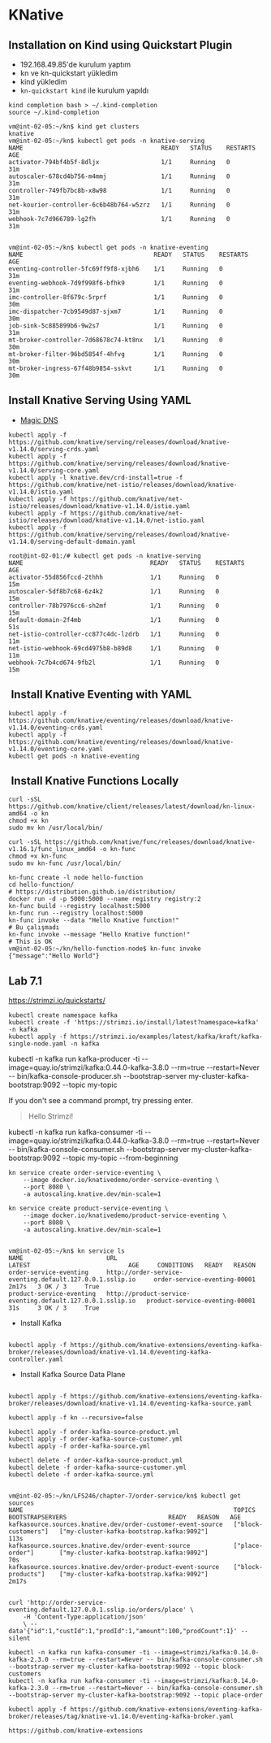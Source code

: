 # KNative

## Installation on Kind using Quickstart Plugin

- 192.168.49.85'de kurulum yaptım
- kn ve kn-quickstart yükledim
- kind yükledim
- `kn-quickstart kind` ile kurulum yapıldı

```shell
kind completion bash > ~/.kind-completion
source ~/.kind-completion
```

```shell
vm@int-02-05:~/kn$ kind get clusters
knative
vm@int-02-05:~/kn$ kubectl get pods -n knative-serving
NAME                                      READY   STATUS    RESTARTS   AGE
activator-794bf4b5f-8dljx                 1/1     Running   0          31m
autoscaler-678cd4b756-m4mmj               1/1     Running   0          31m
controller-749fb7bc8b-x8w98               1/1     Running   0          31m
net-kourier-controller-6c6b48b764-w5zrz   1/1     Running   0          31m
webhook-7c7d966789-lg2fh                  1/1     Running   0          31m
```

```shell

vm@int-02-05:~/kn$ kubectl get pods -n knative-eventing
NAME                                    READY   STATUS    RESTARTS   AGE
eventing-controller-5fc69ff9f8-xjbh6    1/1     Running   0          31m
eventing-webhook-7d9f998f6-bfhk9        1/1     Running   0          31m
imc-controller-8f679c-5rprf             1/1     Running   0          30m
imc-dispatcher-7cb9549d87-sjxm7         1/1     Running   0          30m
job-sink-5c885899b6-9w2s7               1/1     Running   0          31m
mt-broker-controller-7d68678c74-kt8nx   1/1     Running   0          30m
mt-broker-filter-96bd5854f-4hfvg        1/1     Running   0          30m
mt-broker-ingress-67f48b9854-sskvt      1/1     Running   0          30m
```

## Install Knative Serving Using YAML

- [Magic DNS](https://sslip.io)

```shell
kubectl apply -f https://github.com/knative/serving/releases/download/knative-v1.14.0/serving-crds.yaml
kubectl apply -f https://github.com/knative/serving/releases/download/knative-v1.14.0/serving-core.yaml
kubectl apply -l knative.dev/crd-install=true -f https://github.com/knative/net-istio/releases/download/knative-v1.14.0/istio.yaml
kubectl apply -f https://github.com/knative/net-istio/releases/download/knative-v1.14.0/istio.yaml
kubectl apply -f https://github.com/knative/net-istio/releases/download/knative-v1.14.0/net-istio.yaml
kubectl apply -f https://github.com/knative/serving/releases/download/knative-v1.14.0/serving-default-domain.yaml

root@int-02-01:/# kubectl get pods -n knative-serving
NAME                                   READY   STATUS    RESTARTS   AGE
activator-55d856fccd-2thhh             1/1     Running   0          15m
autoscaler-5df8b7c68-6z4k2             1/1     Running   0          15m
controller-78b7976cc6-sh2mf            1/1     Running   0          15m
default-domain-2f4mb                   1/1     Running   0          51s
net-istio-controller-cc877c4dc-lzdrb   1/1     Running   0          11m
net-istio-webhook-69cd4975b8-b89d8     1/1     Running   0          11m
webhook-7c7b4cd674-9fb2l               1/1     Running   0          15m
```

##  Install Knative Eventing with YAML

```shell
kubectl apply -f https://github.com/knative/eventing/releases/download/knative-v1.14.0/eventing-crds.yaml
kubectl apply -f https://github.com/knative/eventing/releases/download/knative-v1.14.0/eventing-core.yaml
kubectl get pods -n knative-eventing
```

##  Install Knative Functions Locally

```shell title='kn installation'
curl -sSL https://github.com/knative/client/releases/latest/download/kn-linux-amd64 -o kn
chmod +x kn
sudo mv kn /usr/local/bin/
```

```shell
curl -sSL https://github.com/knative/func/releases/download/knative-v1.16.1/func_linux_amd64 -o kn-func
chmod +x kn-func
sudo mv kn-func /usr/local/bin/
```

```shell
kn-func create -l node hello-function
cd hello-function/
# https://distribution.github.io/distribution/
docker run -d -p 5000:5000 --name registry registry:2
kn-func build --registry localhost:5000
kn-func run --registry localhost:5000
kn-func invoke --data "Hello Knative function!"
# Bu çalışmadı
kn-func invoke --message "Hello Knative function!" 
# This is OK
vm@int-02-05:~/kn/hello-function-node$ kn-func invoke 
{"message":"Hello World"}
```

## Lab 7.1

<https://strimzi.io/quickstarts/>

```shell
kubectl create namespace kafka
kubectl create -f 'https://strimzi.io/install/latest?namespace=kafka' -n kafka
kubectl apply -f https://strimzi.io/examples/latest/kafka/kraft/kafka-single-node.yaml -n kafka 
```

kubectl -n kafka run kafka-producer -ti --image=quay.io/strimzi/kafka:0.44.0-kafka-3.8.0 --rm=true --restart=Never -- bin/kafka-console-producer.sh --bootstrap-server my-cluster-kafka-bootstrap:9092 --topic my-topic

If you don't see a command prompt, try pressing enter.

>Hello Strimzi!

kubectl -n kafka run kafka-consumer -ti --image=quay.io/strimzi/kafka:0.44.0-kafka-3.8.0 --rm=true --restart=Never -- bin/kafka-console-consumer.sh --bootstrap-server my-cluster-kafka-bootstrap:9092 --topic my-topic --from-beginning

```shell
kn service create order-service-eventing \
    --image docker.io/knativedemo/order-service-eventing \
    --port 8080 \
    -a autoscaling.knative.dev/min-scale=1

kn service create product-service-eventing \
    --image docker.io/knativedemo/product-service-eventing \
    --port 8080 \
    -a autoscaling.knative.dev/min-scale=1


```

```shell
vm@int-02-05:~/kn$ kn service ls
NAME                       URL                                                          LATEST                           AGE     CONDITIONS   READY   REASON
order-service-eventing     http://order-service-eventing.default.127.0.0.1.sslip.io     order-service-eventing-00001     2m17s   3 OK / 3     True
product-service-eventing   http://product-service-eventing.default.127.0.0.1.sslip.io   product-service-eventing-00001   31s     3 OK / 3     True
```

- Install Kafka

```shell

kubectl apply -f https://github.com/knative-extensions/eventing-kafka-broker/releases/download/knative-v1.14.0/eventing-kafka-controller.yaml
```

- Install Kafka Source Data Plane

```shell

kubectl apply -f https://github.com/knative-extensions/eventing-kafka-broker/releases/download/knative-v1.14.0/eventing-kafka-source.yaml
```

```shell
kubectl apply -f kn --recursive=false

```

```shell
kubectl apply -f order-kafka-source-product.yml
kubectl apply -f order-kafka-source-customer.yml
kubectl apply -f order-kafka-source.yml

kubectl delete -f order-kafka-source-product.yml
kubectl delete -f order-kafka-source-customer.yml
kubectl delete -f order-kafka-source.yml
```

```shell

vm@int-02-05:~/kn/LFS246/chapter-7/order-service/kn$ kubectl get sources
NAME                                                          TOPICS                BOOTSTRAPSERVERS                            READY   REASON   AGE
kafkasource.sources.knative.dev/order-customer-event-source   ["block-customers"]   ["my-cluster-kafka-bootstrap.kafka:9092"]                    113s
kafkasource.sources.knative.dev/order-event-source            ["place-order"]       ["my-cluster-kafka-bootstrap.kafka:9092"]                    70s
kafkasource.sources.knative.dev/order-product-event-source    ["block-products"]    ["my-cluster-kafka-bootstrap.kafka:9092"]                    2m17s
```

```shell

curl 'http://order-service-eventing.default.127.0.0.1.sslip.io/orders/place' \
    -H 'Content-Type:application/json'
    \ --data'{"id":1,"custId":1,"prodId":1,"amount":100,"prodCount":1}' --silent
```

```shell
kubectl -n kafka run kafka-consumer -ti --image=strimzi/kafka:0.14.0-kafka-2.3.0 --rm=true --restart=Never -- bin/kafka-console-consumer.sh --bootstrap-server my-cluster-kafka-bootstrap:9092 --topic block-customers
kubectl -n kafka run kafka-consumer -ti --image=strimzi/kafka:0.14.0-kafka-2.3.0 --rm=true --restart=Never -- bin/kafka-console-consumer.sh --bootstrap-server my-cluster-kafka-bootstrap:9092 --topic place-order
```

```shell
kubectl apply -f https://github.com/knative-extensions/eventing-kafka-broker/releases/tag/knative-v1.14.0/eventing-kafka-broker.yaml
```

```shell
https://github.com/knative-extensions
```
